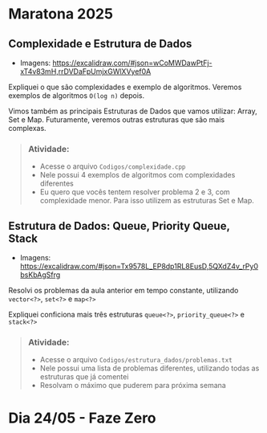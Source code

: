 # Maratona 2025

## Complexidade e Estrutura de Dados

- Imagens: https://excalidraw.com/#json=wCoMWDawPtFj-xT4v83mH,rrDVDaFpUmjxGWlXVyef0A

Expliquei o que são complexidades e exemplo de algoritmos. Veremos exemplos de algoritmos `O(log n)` depois.

Vimos também as principais Estruturas de Dados que vamos utilizar: Array, Set e Map. Futuramente, veremos outras estruturas que são mais complexas.

> ### Atividade:
> - Acesse o arquivo `Codigos/complexidade.cpp`
> - Nele possui 4 exemplos de algoritmos com complexidades diferentes
> - Eu quero que vocês tentem resolver problema 2 e 3, com complexidade menor. Para isso utilizem as estruturas Set e Map.

## Estrutura de Dados: Queue, Priority Queue, Stack

- Imagens: https://excalidraw.com/#json=Tx9578L_EP8dp1RL8EusD,5QXdZ4v_rPy0bsKbAgSfrg

Resolvi os problemas da aula anterior em tempo constante, utilizando `vector<?>`, `set<?>` e `map<?>`

Expliquei conficiona mais três estruturas `queue<?>`, `priority_queue<?>` e `stack<?>`

> ### Atividade:
> - Acesse o arquivo `Codigos/estrutura_dados/problemas.txt`
> - Nele possui uma lista de problemas diferentes, utilizando todas as estruturas que já comentei
> - Resolvam o máximo que puderem para próxima semana 

# Dia 24/05 - Faze Zero
